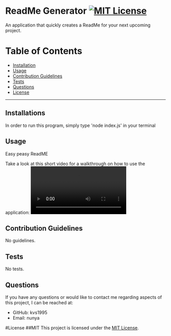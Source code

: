 # ReadMe Generator [![MIT License](<https://img.shields.io/badge/License-MIT-green.svg>)](https://opensource.org/licenses/MIT)

  An application that quickly creates a ReadMe for your next upcoming project.  

  # Table of Contents
  * [Installation](#installation)
  * [Usage](#usage)
  * [Contribution Guidelines](#contribution-guidelines)
  * [Tests](#tests)
  * [Questions](#questions)
  * [License](#license)

  ---
  ## Installations
  In order to run this program, simply type 'node index.js' in your terminal

  ## Usage
  Easy peasy ReadME
  
  Take a look at this short video for a walkthrough on how to use the application:
  ![video](./assets/walkthrough.mp4)

  ## Contribution Guidelines
  No guidelines. 

  ## Tests
  No tests.

  ## Questions
  
  If you have any questions or would like to contact me regarding aspects of this project, I can be reached at:
  * GitHub: kvs1995
  * Email: nunya


  #License
              ##MIT
              This project is licensed under the [MIT License](https://opensource.org/licenses/MIT).

